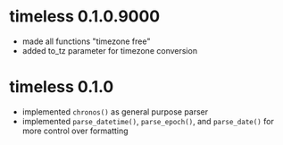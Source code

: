 # timeless 0.1.0.9000

* made all functions "timezone free"
* added to_tz parameter for timezone conversion

# timeless 0.1.0

* implemented `chronos()` as general purpose parser
* implemented `parse_datetime()`, `parse_epoch()`, and `parse_date()` for more control over formatting
